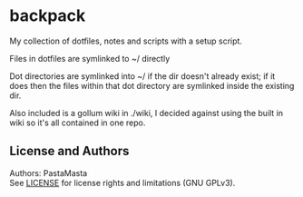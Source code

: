 backpack
======================

My collection of dotfiles, notes and scripts with a setup script.

Files in dotfiles are symlinked to ~/ directly

Dot directories are symlinked into ~/ if the dir doesn't already exist; if it does then
the files within that dot directory are symlinked inside the existing dir.

Also included is a gollum wiki in ./wiki, I decided against using the built in wiki so it's all contained
in one repo.

License and Authors
-------------------
Authors: PastaMasta  
See [LICENSE](LICENSE.md) for license rights and limitations (GNU GPLv3).

